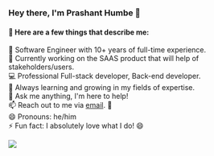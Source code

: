 
### Hey there, I'm Prashant Humbe 👋

#### 📌 Here are a few things that describe me:

💼 Software Engineer with 10+ years of full-time experience.<br>
🔖 Currently working on the SAAS product that will help of stakeholders/users. <br>
💻 Professional Full-stack developer, Back-end developer.<br>
🌱 Always learning and growing in my fields of expertise.<br>
💬 Ask me anything, I'm here to help!<br>
📫 Reach out to me via <a href="mailto:prashant.humbe19@gmail.com">email</a>. 🚀<br>
😄 Pronouns: he/him<br>
⚡ Fun fact: I absolutely love what I do! 😄

[![](https://visitcount.itsvg.in/api?id=prashanthumbe&icon=0&color=13)](https://visitcount.itsvg.in)

<!-- Proudly created with GPRM ( https://gprm.itsvg.in ) -->

